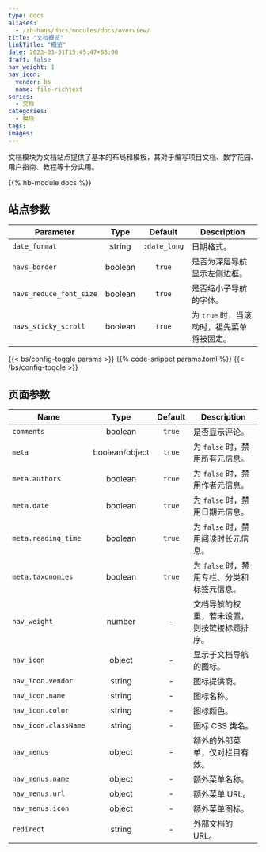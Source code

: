 ```yaml
---
type: docs
aliases:
  - /zh-hans/docs/modules/docs/overview/
title: "文档概览"
linkTitle: "概览"
date: 2023-03-31T15:45:47+08:00
draft: false
nav_weight: 1
nav_icon:
  vendor: bs
  name: file-richtext
series:
  - 文档
categories:
  - 模块
tags:
images:
---
```


文档模块为文档站点提供了基本的布局和模板，其对于编写项目文档、数字花园、用户指南、教程等十分实用。

<!--more-->

{{% hb-module docs %}}

## 站点参数

| Parameter     |  Type  |   Default    | Description |
| ------------- | :----: | :----------: | ----------- |
| `date_format` | string | `:date_long` | 日期格式。  |
| `navs_border` | boolean|    `true`    | 是否为深层导航显示左侧边框。 |
| `navs_reduce_font_size` | boolean | `true` | 是否缩小子导航的字体。 |
| `navs_sticky_scroll` | boolean | `true` | 为 `true` 时，当滚动时，祖先菜单将被固定。 |

{{< bs/config-toggle params >}}
{{% code-snippet params.toml %}}
{{< /bs/config-toggle >}}

## 页面参数

| Name                 |  Type   | Default | Description                                  |
| -------------------- | :-----: | :-----: | -------------------------------------------- |
| `comments`           | boolean | `true`  | 是否显示评论。                               |
| `meta`     | boolean/object | `true` | 为 `false` 时，禁用所有元信息。 |
| `meta.authors` | boolean | `true` | 为 `false` 时，禁用作者元信息。|
| `meta.date`    | boolean | `true` | 为 `false` 时，禁用日期元信息。|
| `meta.reading_time` | boolean | `true` | 为 `false` 时，禁用阅读时长元信息。|
| `meta.taxonomies` | boolean | `true` | 为 `false` 时，禁用专栏、分类和标签元信息。|
| `nav_weight`         | number  |    -    | 文档导航的权重，若未设置，则按链接标题排序。 |
| `nav_icon`           | object  |    -    | 显示于文档导航的图标。                       |
| `nav_icon.vendor`    | string  |    -    | 图标提供商。                                 |
| `nav_icon.name`      | string  |    -    | 图标名称。                                   |
| `nav_icon.color`     | string  |    -    | 图标颜色。                                   |
| `nav_icon.className` | string  |    -    | 图标 CSS 类名。                              |
| `nav_menus`          | object  |    -    | 额外的外部菜单，仅对栏目有效。                 |
| `nav_menus.name`     | object  |    -    | 额外菜单名称。                               |
| `nav_menus.url`      | object  |    -    | 额外菜单 URL。                               |
| `nav_menus.icon`     | object  |    -    | 额外菜单图标。                               |
| `redirect`           | string  |    -    | 外部文档的 URL。                             |
